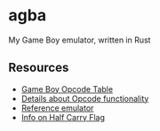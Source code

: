 # agba

My Game Boy emulator, written in Rust

## Resources

- [Game Boy Opcode Table](http://pastraiser.com/cpu/gameboy/gameboy_opcodes.html)
- [Details about Opcode functionality](https://raw.githubusercontent.com/gb-archive/salvage/master/txt-files/gb-instructions.txt)
- [Reference emulator](https://github.com/blackxparade/Rust-Boy)
- [Info on Half Carry Flag](https://robdor.com/2016/08/10/gameboy-emulator-half-carry-flag/)
